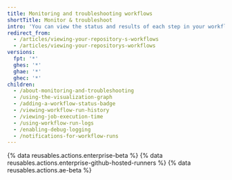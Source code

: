 ```yaml
---
title: Monitoring and troubleshooting workflows
shortTitle: Monitor & troubleshoot
intro: 'You can view the status and results of each step in your workflow, debug a failed workflow, search and download logs, and view billable job execution minutes.'
redirect_from:
  - /articles/viewing-your-repository-s-workflows
  - /articles/viewing-your-repositorys-workflows
versions:
  fpt: '*'
  ghes: '*'
  ghae: '*'
  ghec: '*'
children:
  - /about-monitoring-and-troubleshooting
  - /using-the-visualization-graph
  - /adding-a-workflow-status-badge
  - /viewing-workflow-run-history
  - /viewing-job-execution-time
  - /using-workflow-run-logs
  - /enabling-debug-logging
  - /notifications-for-workflow-runs
---
```


{% data reusables.actions.enterprise-beta %}
{% data reusables.actions.enterprise-github-hosted-runners %}
{% data reusables.actions.ae-beta %}
